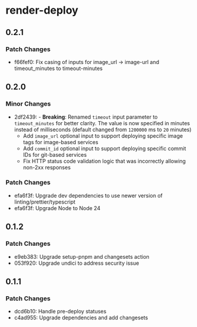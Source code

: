 # render-deploy

## 0.2.1

### Patch Changes

- f66fef0: Fix casing of inputs for image_url -> image-url and timeout_minutes to timeout-minutes

## 0.2.0

### Minor Changes

- 2df2439: - **Breaking**: Renamed `timeout` input parameter to `timeout_minutes` for better clarity. The value is now specified in minutes instead of milliseconds (default changed from `1200000` ms to `20` minutes)
  - Add `image_url` optional input to support deploying specific image tags for image-based services
  - Add `commit_id` optional input to support deploying specific commit IDs for git-based services
  - Fix HTTP status code validation logic that was incorrectly allowing non-2xx responses

### Patch Changes

- efa6f3f: Upgrade dev dependencies to use newer version of linting/prettier/typescript
- efa6f3f: Upgrade Node to Node 24

## 0.1.2

### Patch Changes

- e9eb383: Upgrade setup-pnpm and changesets action
- 053f920: Upgrade undici to address security issue

## 0.1.1

### Patch Changes

- dcd6b10: Handle pre-deploy statuses
- c4ad955: Upgrade dependencies and add changesets
